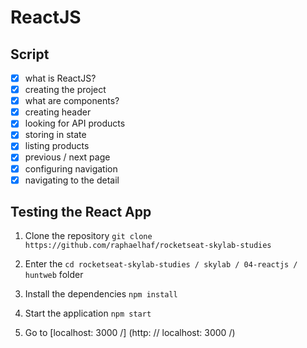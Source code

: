 
# ReactJS

## Script

- [x] what is ReactJS?
- [x] creating the project
- [x] what are components?
- [x] creating header
- [x] looking for API products
- [x] storing in state
- [x] listing products
- [x] previous / next page
- [x] configuring navigation
- [x] navigating to the detail

## Testing the React App

1. Clone the repository `git clone https://github.com/raphaelhaf/rocketseat-skylab-studies`

1. Enter the `cd rocketseat-skylab-studies / skylab / 04-reactjs / huntweb` folder

1. Install the dependencies `npm install`

1. Start the application `npm start`

1. Go to [localhost: 3000 /] (http: // localhost: 3000 /)